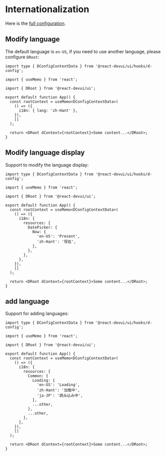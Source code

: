 # Internationalization

Here is the [full configuration](https://github.com/DevCloudFE/react-devui/blob/main/packages/ui/hooks/i18n/resources.json).

## Modify language

The default language is `en-US`, if you need to use another language, please configure `DRoot`:

```tsx
import type { DConfigContextData } from '@react-devui/ui/hooks/d-config';

import { useMemo } from 'react';

import { DRoot } from '@react-devui/ui';

export default function App() {
  const rootContext = useMemo<DConfigContextData>(
    () => ({
      i18n: { lang: 'zh-Hant' },
    }),
    []
  );

  return <DRoot dContext={rootContext}>Some content...</DRoot>;
}
```

## Modify language display

Support to modify the language display:

```tsx
import type { DConfigContextData } from '@react-devui/ui/hooks/d-config';

import { useMemo } from 'react';

import { DRoot } from '@react-devui/ui';

export default function App() {
  const rootContext = useMemo<DConfigContextData>(
    () => ({
      i18n: {
        resources: {
          DatePicker: {
            Now: {
              'en-US': 'Present',
              'zh-Hant': '现在',
            },
          },
        },
      },
    }),
    []
  );

  return <DRoot dContext={rootContext}>Some content...</DRoot>;
}
```

## add language

Support for adding languages:

```tsx
import type { DConfigContextData } from '@react-devui/ui/hooks/d-config';

import { useMemo } from 'react';

import { DRoot } from '@react-devui/ui';

export default function App() {
  const rootContext = useMemo<DConfigContextData>(
    () => ({
      i18n: {
        resources: {
          Common: {
            Loading: {
              'en-US': 'Loading',
              'zh-Hant': '加载中',
              'ja-JP': '読み込み中',
            },
            ...other,
          },
          ...other,
        },
      },
    }),
    []
  );

  return <DRoot dContext={rootContext}>Some content...</DRoot>;
}
```
